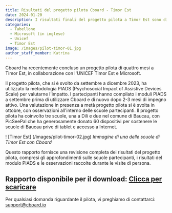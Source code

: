 ```yaml
---
title: Risultati del progetto pilota Cboard - Timor Est
date: 2024-01-20
description: I risultati finali del progetto pilota a Timor Est sono disponibili per il download
categories:
  - Tabellone
  - Microsoft (in inglese)
  - Unicef
  - Timor Est
image: /images/pilot-timor-01.jpg
author_staff_member: Katrina
---
```


Cboard ha recentemente concluso un progetto pilota di quattro mesi a Timor Est, in collaborazione con l'UNICEF Timor Est e Microsoft.

Il progetto pilota, che si è svolto da settembre a dicembre 2023, ha utilizzato la metodologia PIADS (Psychosocial Impact of Assistive Devices Scale) per valutarne l'impatto. I partecipanti hanno compilato i moduli PIADS a settembre prima di utilizzare Cboard e di nuovo dopo 2-3 mesi di impegno attivo. Una valutazione in presenza a metà progetto pilota si è svolta in ottobre, con osservazioni all'interno delle scuole partecipanti. Il progetto pilota ha coinvolto tre scuole, una a Dili e due nel comune di Baucau, con PicSeePal che ha generosamente donato 60 dispositivi per sostenere le scuole di Baucau prive di tablet e accesso a Internet.

! [Timor Est] (/images/pilot-timor-02.jpg)
_Immagine di una delle scuole di Timor Est con Cboard_

Questo rapporto fornisce una revisione completa dei risultati del progetto pilota, compresi gli approfondimenti sulle scuole partecipanti, i risultati del modulo PIADS e le osservazioni raccolte durante le visite di persona.

## **Rapporto disponibile per il download: <a href="/files/CboardTimorLestePilot2023Report.pdf" download>Clicca per scaricare</a>**

Per qualsiasi domanda riguardante il pilota, vi preghiamo di contattarci: [support@cboard.io](support@cboard.io)
